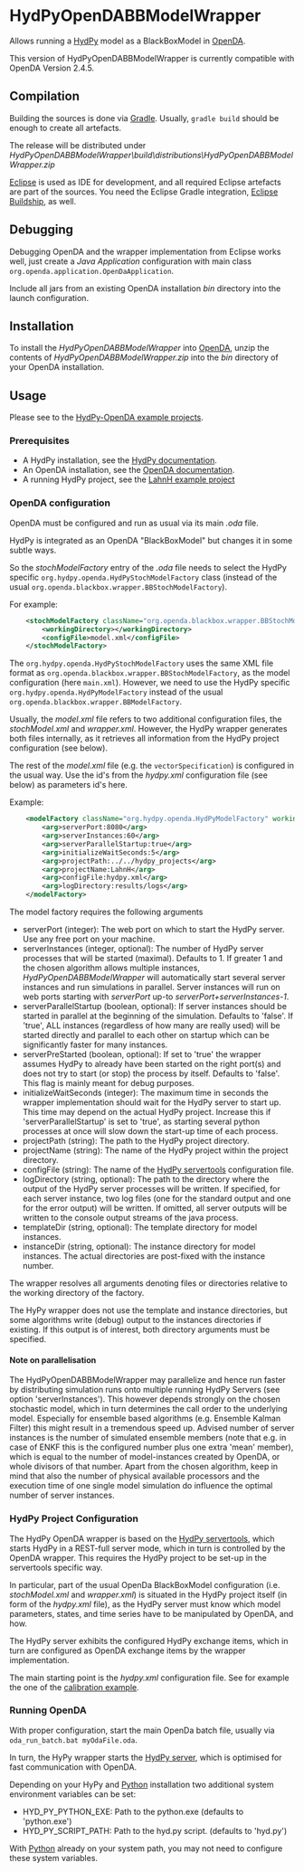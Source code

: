 # HydPyOpenDABBModelWrapper

Allows running a [HydPy](https://github.com/hydpy-dev/hydpy) model as a 
BlackBoxModel in [OpenDA](http://openda.org/).

This version of HydPyOpenDABBModelWrapper is currently compatible with OpenDA Version 2.4.5. 

## Compilation

Building the sources is done via [Gradle](https://gradle.org/). Usually,
`gradle build` should be enough to create all artefacts.

The release will be distributed under 
_HydPyOpenDABBModelWrapper\build\distributions\HydPyOpenDABBModelWrapper.zip_

[Eclipse](https://www.eclipse.org/) is used as IDE for development, and all 
required Eclipse artefacts are part of the sources. 
You need the Eclipse Gradle integration, 
[Eclipse Buildship](https://projects.eclipse.org/projects/tools.buildship), 
as well.

## Debugging

Debugging OpenDA and the wrapper implementation from Eclipse works well, 
just create a _Java Application_ configuration with main class 
`org.openda.application.OpenDaApplication`.

Include all jars from an existing OpenDA installation _bin_ directory 
into the launch configuration.

## Installation

To install the _HydPyOpenDABBModelWrapper_ into [OpenDA](http://openda.org/), 
unzip the contents of _HydPyOpenDABBModelWrapper.zip_ into the _bin_ 
directory of your OpenDA installation.

## Usage

Please see to the [HydPy-OpenDA example projects](../../demos).

### Prerequisites

* A HydPy installation, see the [HydPy documentation](https://hydpy-dev.github.io/hydpy/master).
* An OpenDA installation, see the [OpenDA documentation](http://openda.org/index.php/documentation).
* A running HydPy project, see the [LahnH example project](https://hydpy-dev.github.io/hydpy/master/examples.html#hydpy.examples.prepare_full_example_1)

### OpenDA configuration 

OpenDA must be configured and run as usual via its main _.oda_ file.

HydPy is integrated as an OpenDA "BlackBoxModel" but changes it in some subtle
ways.

So the _stochModelFactory_ entry of the _.oda_ file needs to select the HydPy 
specific `org.hydpy.openda.HydPyStochModelFactory` class (instead of the usual 
`org.openda.blackbox.wrapper.BBStochModelFactory`).

For example:
```xml
	<stochModelFactory className="org.openda.blackbox.wrapper.BBStochModelFactory">
		<workingDirectory></workingDirectory>
		<configFile>model.xml</configFile>
	</stochModelFactory> 
```

The `org.hydpy.openda.HydPyStochModelFactory` uses the same XML file format as 
`org.openda.blackbox.wrapper.BBStochModelFactory`, as the model configuration 
(here `main.xml`). However, we need to use the HydPy specific 
`org.hydpy.openda.HydPyModelFactory`  instead of the usual 
`org.openda.blackbox.wrapper.BBModelFactory`.

Usually, the _model.xml_ file refers to two additional configuration files, the
_stochModel.xml_ and _wrapper.xml_. However, the HydPy wrapper generates 
both files internally, as it retrieves all information from the HydPy 
project configuration (see below). 

The rest of the _model.xml_ file (e.g. the `vectorSpecification`) is configured in the usual way. 
Use the id's from the _hydpy.xml_ configuration file (see below) as parameters id's here.

Example:
```xml
	<modelFactory className="org.hydpy.openda.HydPyModelFactory" workingDirectory=".">
		<arg>serverPort:8080</arg>
		<arg>serverInstances:60</arg>
		<arg>serverParallelStartup:true</arg>
		<arg>initializeWaitSeconds:5</arg>
		<arg>projectPath:../../hydpy_projects</arg>
		<arg>projectName:LahnH</arg>
		<arg>configFile:hydpy.xml</arg>
		<arg>logDirectory:results/logs</arg>
	</modelFactory>
```

The model factory requires the following arguments

* serverPort (integer): The web port on which to start the HydPy server. Use any free port on your machine. 
* serverInstances (integer, optional): The number of HydPy server processes that will be started (maximal). Defaults to 1. If greater 1 and the chosen algorithm allows multiple instances, _HydPyOpenDABBModelWrapper_ will automatically start several server instances and run simulations in parallel. Server instances will run on web ports starting with _serverPort_ up-to _serverPort+serverInstances-1_.
* serverParallelStartup (boolean, optional): If server instances should be started in parallel at the beginning of the simulation. Defaults to 'false'. If 'true', ALL instances (regardless of how many are really used) will be started directly and parallel to each other on startup which can be significantly faster for many instances.
* serverPreStarted (boolean, optional): If set to 'true' the wrapper assumes HydPy to already have been started on the right port(s) and does not try to start (or stop) the process by itself. Defaults to 'false'. This flag is mainly meant for debug purposes.       
* initializeWaitSeconds (integer): The maximum time in seconds the wrapper implementation should wait for the HydPy server to start up. This time may depend on the actual HydPy project. Increase this if 'serverParallelStartup' is set to 'true', as starting several python processes at once will slow down the start-up time of each process. 
* projectPath (string): The path to the HydPy project directory.
* projectName (string): The name of the HydPy project within the project directory.
* configFile (string): The name of the [HydPy servertools](https://hydpy-dev.github.io/hydpy/master/servertools.html) configuration file.
* logDirectory (string, optional): The path to the directory where the output of the HydPy server processes will be written. If specified, for each server instance, two log files (one for the standard output and one for the error output) will be written. If omitted, all server outputs will be written to the console output streams of the java process.
* templateDir (string, optional): The template directory for model instances.  
* instanceDir (string, optional): The instance directory for model instances. The actual directories are post-fixed with the instance number. 

The wrapper resolves all arguments denoting files or directories relative to 
the working directory of the factory.

The HyPy wrapper does not use the template and instance directories, but 
some algorithms write (debug) output to the instances directories if 
existing. If this output is of interest, both directory arguments must
be specified.

#### Note on parallelisation
The HydPyOpenDABBModelWrapper may parallelize and hence run faster by distributing simulation runs onto multiple running HydPy Servers (see option 'serverInstances'). 
This however depends strongly on the chosen stochastic model, which in turn determines the call order to the underlying model. 
Especially for ensemble based algorithms (e.g. Ensemble Kalman Filter) this might result in a tremendous speed up. Advised number of server instances is the number of
simulated ensemble members (note that e.g. in case of ENKF this is the configured number plus one extra 'mean' member), which is equal to the number of 
model-instances created by OpenDA, or whole divisors of that number.
Apart from the chosen algorithm, keep in mind that also the number of physical available processors and the execution time of one single model simulation do influence the optimal number
of server instances.

### HydPy Project Configuration 

The HydPy OpenDA wrapper is based on the [HydPy servertools](https://hydpy-dev.github.io/hydpy/master/servertools.html), 
which starts HydPy in a REST-full server mode, which in turn is controlled by the OpenDA wrapper. 
This requires the HydPy project to be set-up in the servertools specific way.

In particular, part of the usual OpenDa BlackBoxModel configuration (i.e. _stochModel.xml_ and _wrapper.xml_) is situated in the 
HydPy project itself (in form of the _hydpy.xml_ file), as the HydPy server must know which model parameters,
states, and time series have to be manipulated by OpenDA, and how.

The HydPy server exhibits the configured HydPy exchange items, 
which in turn are configured as OpenDA exchange items by the wrapper 
implementation. 

The main starting point is the _hydpy.xml_ configuration file. See for 
example the one of the [calibration example](../../demos/openda_projects/DUD).

### Running OpenDA

With proper configuration, start the main OpenDa batch file, usually via 
`oda_run_batch.bat myOdaFile.oda`.

In turn, the HyPy wrapper starts the 
[HydPy server](https://hydpy-dev.github.io/hydpy/master/servertools.html), which is 
optimised for fast communication with OpenDA.

Depending on your HyPy and [Python](https://www.python.org/) installation two additional system environment variables can be set:
* HYD_PY_PYTHON_EXE: Path to the python.exe (defaults to 'python.exe') 
* HYD_PY_SCRIPT_PATH: Path to the hyd.py script. (defaults to 'hyd.py')

With [Python](https://www.python.org/) already on your system path, you may 
not need to configure these system variables.